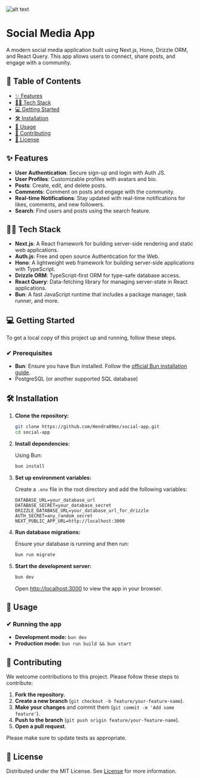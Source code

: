 ![alt text](https://github.com/mo-hassann/my-portfolio/blob/master/public/projects-imgs/social.png)
# Social Media App

A modern social media application built using Next.js, Hono, Drizzle ORM, and React Query. This app allows users to connect, share posts, and engage with a community.

## 📃 Table of Contents

- [✨ Features](#-features)
- [👩‍💻 Tech Stack](#-tech-stack)
- [💻 Getting Started](#-getting-started)
- [🛠️ Installation](#-️installation)
- [📖 Usage](#-usage)
- [💚 Contributing](#-contributing)
- [📜 License](#-license)

## ✨ Features

- **User Authentication**: Secure sign-up and login with Auth JS.
- **User Profiles**: Customizable profiles with avatars and bio.
- **Posts**: Create, edit, and delete posts.
- **Comments**: Comment on posts and engage with the community.
- **Real-time Notifications**: Stay updated with real-time notifications for likes, comments, and new followers.
- **Search**: Find users and posts using the search feature.

## 👩‍💻 Tech Stack

- **Next.js**: A React framework for building server-side rendering and static web applications.
- **Auth.js**: Free and open source Authentication for the Web.
- **Hono**: A lightweight web framework for building server-side applications with TypeScript.
- **Drizzle ORM**: TypeScript-first ORM for type-safe database access.
- **React Query**: Data-fetching library for managing server-state in React applications.
- **Bun**: A fast JavaScript runtime that includes a package manager, task runner, and more.

## 💻 Getting Started

To get a local copy of this project up and running, follow these steps.

### ✔ Prerequisites

- **Bun**: Ensure you have Bun installed. Follow the [official Bun installation guide](https://bun.sh/docs/installation).
- PostgreSQL (or another supported SQL database)


## 🛠️ Installation

1. **Clone the repository:**

    ```bash
    git clone https://github.com/Hendra89ms/social-app.git
    cd social-app
    ```

2. **Install dependencies:**

    Using Bun:

    ```bash
    bun install
    ```

3. **Set up environment variables:**

    Create a `.env` file in the root directory and add the following variables:

    ```env
    DATABASE_URL=your_database_url
    DATABASE_SECRET=your_database_secret
    DRIZZLE_DATABASE_URL=your_database_url_for_drizzle
    AUTH_SECRET=any_random_secret
    NEXT_PUBLIC_APP_URL=http://localhost:3000
    ```

4. **Run database migrations:**

    Ensure your database is running and then run:

    ```bash
    bun run migrate
    ```

5. **Start the development server:**

    ```bash
    bun dev
    ```

    Open [http://localhost:3000](http://localhost:3000) to view the app in your browser.


## 📖 Usage

### ✔ Running the app

- **Development mode:** `bun dev`
- **Production mode:** `bun run build && bun start`

## 💚 Contributing

We welcome contributions to this project. Please follow these steps to contribute:

1. **Fork the repository.**
2. **Create a new branch** (`git checkout -b feature/your-feature-name`).
3. **Make your changes** and commit them (`git commit -m 'Add some feature'`).
4. **Push to the branch** (`git push origin feature/your-feature-name`).
5. **Open a pull request**.

Please make sure to update tests as appropriate.

## 📜 License

Distributed under the MIT License. See [License](/LICENSE) for more information.
